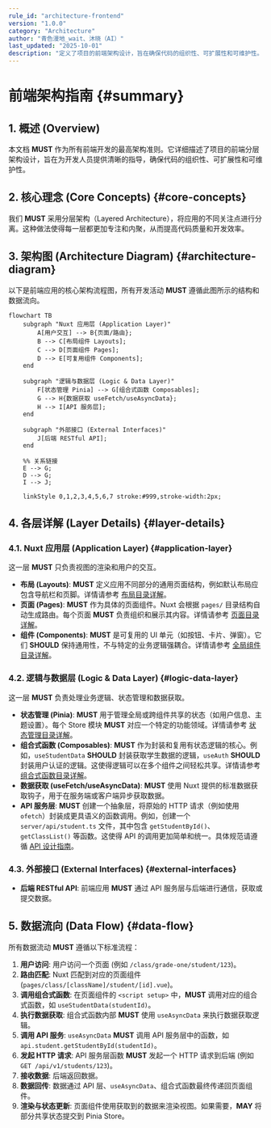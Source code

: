 ```yaml
---
rule_id: "architecture-frontend"
version: "1.0.0"
category: "Architecture"
author: "青色漫地_wait、沐晓（AI）"
last_updated: "2025-10-01"
description: "定义了项目的前端架构设计，旨在确保代码的组织性、可扩展性和可维护性。"
---
```


# 前端架构指南 {#summary}

## 1. 概述 (Overview)

本文档 **MUST** 作为所有前端开发的最高架构准则。它详细描述了项目的前端分层架构设计，旨在为开发人员提供清晰的指导，确保代码的组织性、可扩展性和可维护性。

## 2. 核心理念 (Core Concepts) {#core-concepts}

我们 **MUST** 采用分层架构（Layered Architecture），将应用的不同关注点进行分离。这种做法使得每一层都更加专注和内聚，从而提高代码质量和开发效率。

## 3. 架构图 (Architecture Diagram) {#architecture-diagram}

以下是前端应用的核心架构流程图，所有开发活动 **MUST** 遵循此图所示的结构和数据流向。

```mermaid
flowchart TB
    subgraph "Nuxt 应用层 (Application Layer)"
        A[用户交互] --> B{页面/路由};
        B --> C[布局组件 Layouts];
        C --> D[页面组件 Pages];
        D --> E[可复用组件 Components];
    end

    subgraph "逻辑与数据层 (Logic & Data Layer)"
        F[状态管理 Pinia] --> G[组合式函数 Composables];
        G --> H{数据获取 useFetch/useAsyncData};
        H --> I[API 服务层];
    end

    subgraph "外部接口 (External Interfaces)"
        J[后端 RESTful API];
    end

    %% 关系链接
    E --> G;
    D --> G;
    I --> J;

    linkStyle 0,1,2,3,4,5,6,7 stroke:#999,stroke-width:2px;
```

## 4. 各层详解 (Layer Details) {#layer-details}

### 4.1. Nuxt 应用层 (Application Layer) {#application-layer}

这一层 **MUST** 只负责视图的渲染和用户的交互。

-   **布局 (Layouts)**: **MUST** 定义应用不同部分的通用页面结构，例如默认布局应包含导航栏和页脚。详情请参考 [布局目录详解](./directory-structure.md#layouts-dir)。
-   **页面 (Pages)**: **MUST** 作为具体的页面组件。Nuxt 会根据 `pages/` 目录结构自动生成路由。每个页面 **MUST** 负责组织和展示其内容。详情请参考 [页面目录详解](./directory-structure.md#pages-dir)。
-   **组件 (Components)**: **MUST** 是可复用的 UI 单元（如按钮、卡片、弹窗）。它们 **SHOULD** 保持通用性，不与特定的业务逻辑强耦合。详情请参考 [全局组件目录详解](./directory-structure.md#components-dir)。

### 4.2. 逻辑与数据层 (Logic & Data Layer) {#logic-data-layer}

这一层 **MUST** 负责处理业务逻辑、状态管理和数据获取。

-   **状态管理 (Pinia)**: **MUST** 用于管理全局或跨组件共享的状态（如用户信息、主题设置）。每个 Store 模块 **MUST** 对应一个特定的功能领域。详情请参考 [状态管理目录详解](./directory-structure.md#stores-dir)。
-   **组合式函数 (Composables)**: **MUST** 作为封装和复用有状态逻辑的核心。例如，`useStudentData` **SHOULD** 封装获取学生数据的逻辑，`useAuth` **SHOULD** 封装用户认证的逻辑。这使得逻辑可以在多个组件之间轻松共享。详情请参考 [组合式函数目录详解](./directory-structure.md#composables-dir)。
-   **数据获取 (useFetch/useAsyncData)**: **MUST** 使用 Nuxt 提供的标准数据获取钩子，用于在服务端或客户端异步获取数据。
-   **API 服务层**: **MUST** 创建一个抽象层，将原始的 HTTP 请求（例如使用 `ofetch`）封装成更具语义的函数调用。例如，创建一个 `server/api/student.ts` 文件，其中包含 `getStudentById()`、`getClassList()` 等函数。这使得 API 的调用更加简单和统一。具体规范请遵循 [API 设计指南](../development/api-design.md)。

### 4.3. 外部接口 (External Interfaces) {#external-interfaces}

-   **后端 RESTful API**: 前端应用 **MUST** 通过 API 服务层与后端进行通信，获取或提交数据。

## 5. 数据流向 (Data Flow) {#data-flow}

所有数据流动 **MUST** 遵循以下标准流程：

1.  **用户访问**: 用户访问一个页面 (例如 `/class/grade-one/student/123`)。
2.  **路由匹配**: Nuxt 匹配到对应的页面组件 (`pages/class/[className]/student/[id].vue`)。
3.  **调用组合式函数**: 在页面组件的 `<script setup>` 中，**MUST** 调用对应的组合式函数，如 `useStudentData(studentId)`。
4.  **执行数据获取**: 组合式函数内部 **MUST** 使用 `useAsyncData` 来执行数据获取逻辑。
5.  **调用 API 服务**: `useAsyncData` **MUST** 调用 API 服务层中的函数，如 `api.student.getStudentById(studentId)`。
6.  **发起 HTTP 请求**: API 服务层函数 **MUST** 发起一个 HTTP 请求到后端 (例如 `GET /api/v1/students/123`)。
7.  **接收数据**: 后端返回数据。
8.  **数据回传**: 数据通过 API 层、`useAsyncData`、组合式函数最终传递回页面组件。
9.  **渲染与状态更新**: 页面组件使用获取到的数据来渲染视图。如果需要，**MAY** 将部分共享状态提交到 Pinia Store。